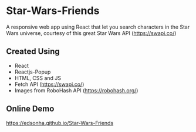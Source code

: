 # Star-Wars-Friends

A responsive web app using React that let you search characters in the Star Wars universe, courtesy of this great Star Wars API (https://swapi.co/)

## Created Using

- React
- Reactjs-Popup
- HTML, CSS and JS
- Fetch API (https://swapi.co/)
- Images from RoboHash API (https://robohash.org/)

## Online Demo

https://edsonha.github.io/Star-Wars-Friends
